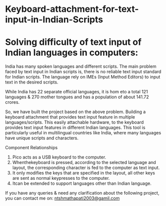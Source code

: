 # Keyboard-attachment-for-text-input-in-Indian-Scripts

# Solving difficulty of text input of  Indian languages in computers:
India has many spoken languages and different scripts. The main problem faced by text input in Indian scripts is, there is no reliable text input standard for Indian scripts. The language rely on IMEs (Input Method Editors) to input text in the desired scripts.

While India has 22 separate official languages, it is hom eto a total 121 languages & 270 mother tongues and has a population of about 141.72 crores.

So, we have built the project based on the above problem. Building a keyboard attachment that provides text input feature in multiple languages/scripts. This easily attachable hardware, to the keyboard provides text input features in different Indian languages. This tool is particularly useful in multilingual countries like India, where many languages have unique scripts and characters.

Component Relationships 
1. Pico acts as a USB keyboard to the computer.
2. Whenthekeyboard is pressed, according to the selected language and layout, the corresponding character is fed to the computer as text input.
3. It only modifies the keys that are specified in the layout, all other keys are sent as normal keypresses to the computer.
4. Itcan be extended to support languages other than Indian language.

If you have any queries & need any clarification about the following project, you can contact me on: ntshmathapati2003@gamil.com
